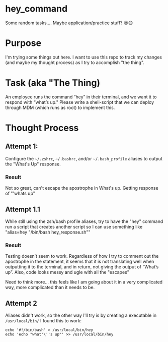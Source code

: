 # hey_command
Some random tasks.... Maybe application/practice stuff? :wink::wink:

# Purpose
I'm trying some things out here. I want to use this repo to track my changes (and maybe my thought process) as I try to accomplish "the thing".

# Task (aka "The Thing)

An employee runs the command “hey” in their terminal, and we want it to respond with “what’s up." Please write a shell-script that we can deploy through MDM (which runs as root) to implement this.


# Thought Process

## Attempt 1:
Configure the `~/.zshrc`, `~/.bashrc`, and/or `~/.bash_profile` aliases to output the "What's Up" response.
### Result
Not so great, can't escape the apostrophe in What's up. Getting response of "'whats up\"

## Attempt 1.1
While still using the zsh/bash profile aliases, try to have the "hey" command run a script that creates another script so I can use something like "alias=hey "/bin/bash hey_response.sh""
### Result
Testing doesn’t seem to work. Regardless of how I try to comment out the apostrophe in the statement, it seems that it is not translating well when outputting it to the terminal, and in return, not giving the output of “What’s up”. Also, code looks messy and ugle with all the "escapes"

Need to think more... this feels like I am going about it in a very complicated way, more complicated than it needs to be.


## Attempt 2
Aliases didn't work, so the other way I'll try is by creating a executable in `/usr/local/bin/`
I found this to work:
```
echo '#!/bin/bash' > /usr/local/bin/hey
echo 'echo "what'\''s up"' >> /usr/local/bin/hey
```
